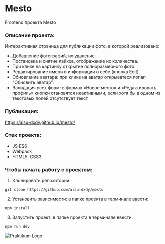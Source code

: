 # Mesto
Frontend проекта Mesto

### Описание проекта:
Интерактивная страница для публикации фото, в которой реализовано:
- Добавление фотографий, их удаление.
- Постановка и снятие лайков, отображение их количества.
- При клике на картинку открытие полноразмерного фото.
- Редактирование имени и информации о себе (кнопка Edit).
- Обновление аватара: при  клике на аватар открыватеся попап "Обновить аватар".
- Валидация всех форм: в формах «Новое место» и «Редактировать профиль» кнопки становятся неактивными, если хотя бы в одном из текстовых полей отсутствует текст

### Публикация:
https://alsu-dxdy.github.io/mesto/

### Стек проекта:
- JS ES6
- Webpack
- HTML5, CSS3

### Чтобы начать работу с проектом:
1) Клонировать репозиторий:
```
git clone https://github.com/alsu-dxdy/mesto
```
2) Установить зависимости: в папке проекта в терминале ввести:
```
npm install
```
3) Запустить проект: в папке проекта в терминале ввести:
```
npm run dev
```

![Praktikum Logo](https://im0-tub-ru.yandex.net/i?id=6cc743358061229b4e5be93287201a81&n=13&exp=1)
